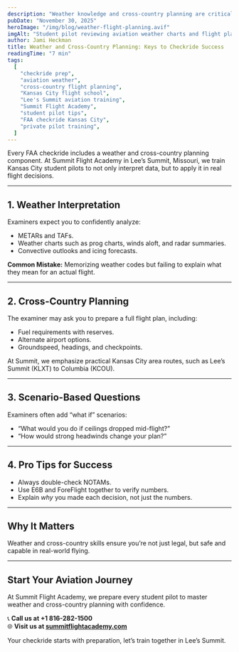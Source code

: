 ```yaml
---
description: "Weather knowledge and cross-country planning are critical for passing your FAA checkride. Learn how Summit Flight Academy prepares Kansas City student pilots to master these tasks with confidence."
pubDate: "November 30, 2025"
heroImage: "/img/blog/weather-flight-planning.avif"
imgAlt: "Student pilot reviewing aviation weather charts and flight plan"
author: Jami Heckman
title: Weather and Cross-Country Planning: Keys to Checkride Success
readingTime: "7 min"
tags:
  [
    "checkride prep",
    "aviation weather",
    "cross-country flight planning",
    "Kansas City flight school",
    "Lee's Summit aviation training",
    "Summit Flight Academy",
    "student pilot tips",
    "FAA checkride Kansas City",
    "private pilot training",
  ]
---
```


Every FAA checkride includes a weather and cross-country planning component. At Summit Flight Academy in Lee’s Summit, Missouri, we train Kansas City student pilots to not only interpret data, but to apply it in real flight decisions.

---

## 1. **Weather Interpretation**

Examiners expect you to confidently analyze:

- METARs and TAFs.
- Weather charts such as prog charts, winds aloft, and radar summaries.
- Convective outlooks and icing forecasts.

**Common Mistake:** Memorizing weather codes but failing to explain what they mean for an actual flight.

---

## 2. **Cross-Country Planning**

The examiner may ask you to prepare a full flight plan, including:

- Fuel requirements with reserves.
- Alternate airport options.
- Groundspeed, headings, and checkpoints.

At Summit, we emphasize practical Kansas City area routes, such as Lee’s Summit (KLXT) to Columbia (KCOU).

---

## 3. **Scenario-Based Questions**

Examiners often add “what if” scenarios:

- “What would you do if ceilings dropped mid-flight?”
- “How would strong headwinds change your plan?”

---

## 4. **Pro Tips for Success**

- Always double-check NOTAMs.
- Use E6B and ForeFlight together to verify numbers.
- Explain _why_ you made each decision, not just the numbers.

---

## Why It Matters

Weather and cross-country skills ensure you’re not just legal, but safe and capable in real-world flying.

---

## Start Your Aviation Journey

At Summit Flight Academy, we prepare every student pilot to master weather and cross-country planning with confidence.

📞 **Call us at +1 816-282-1500**  
🌐 **Visit us at [summitflightacademy.com](https://www.summitflightacademy.com/)**

Your checkride starts with preparation, let’s train together in Lee’s Summit.
